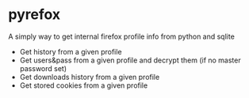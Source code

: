 # pyrefox
A simply way to get internal firefox profile info from python and sqlite

- Get history from a given profile
- Get users&pass from a given profile and decrypt them (if no master password set)
- Get downloads history from a given profile
- Get stored cookies from a given profile
